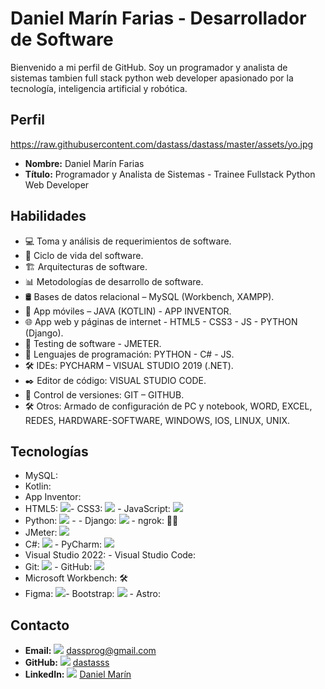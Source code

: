 # Daniel Marín Farias - Desarrollador de Software

Bienvenido a mi perfil de GitHub. Soy un programador y analista de sistemas tambien full stack python web developer apasionado por la tecnología, inteligencia artificial y robótica.

## Perfil
<span>https://raw.githubusercontent.com/dastass/dastass/master/assets/yo.jpg</span><span></span>




- **Nombre:** Daniel Marín Farias
- **Título:** Programador y Analista de Sistemas - Trainee Fullstack Python Web Developer

## Habilidades

- 💻 Toma y análisis de requerimientos de software.
- 🔄 Ciclo de vida del software.
- 🏗️ Arquitecturas de software.
- 📊 Metodologías de desarrollo de software.
- 🛢️ Bases de datos relacional – MySQL (Workbench, XAMPP).
- 📱 App móviles – JAVA (KOTLIN) - APP INVENTOR.
- 🌐 App web y páginas de internet - HTML5 - CSS3 - JS - PYTHON (Django).
- 🧪 Testing de software - JMETER.
- 🐍 Lenguajes de programación: PYTHON - C# - JS.
- 🛠️ IDEs: PYCHARM – VISUAL STUDIO 2019 (.NET).
- ✒️ Editor de código: VISUAL STUDIO CODE.
- 🔄 Control de versiones: GIT – GITHUB.
- 🛠️ Otros: Armado de configuración de PC y notebook, WORD, EXCEL, REDES, HARDWARE-SOFTWARE, WINDOWS, IOS, LINUX, UNIX.

## Tecnologías

- MySQL:
-  Kotlin:
- App Inventor:
-  HTML5: <img src="https://img.icons8.com/color/48/000000/html-5.png"/>- CSS3: <img src="https://img.icons8.com/color/48/000000/css3.png"/> - JavaScript: <img src="https://img.icons8.com/color/48/000000/javascript.png"/>
- Python: <img src="https://img.icons8.com/color/48/000000/python.png"/> - - Django: <img src="https://img.icons8.com/color/48/000000/django.png"/> - ngrok: 🚀🔗
- JMeter: <img src="https://img.icons8.com/plasticine/48/000000/test-tube.png"/> <!-- Ejemplo de ícono genérico -->
- C#: <img src="https://img.icons8.com/color/48/000000/c-sharp-logo.png"/> - PyCharm: <img src="https://img.icons8.com/color/48/000000/pycharm.png"/>
- Visual Studio 2022: - Visual Studio Code:
- Git: <img src="https://img.icons8.com/color/48/000000/git.png"/> - GitHub: <img src="https://img.icons8.com/color/48/000000/github--v1.png"/>
- Microsoft Workbench: 🛠️
-  Figma: <img src="https://img.icons8.com/color/48/000000/figma.png"/>- Bootstrap: <img src="https://img.icons8.com/color/48/000000/bootstrap.png"/> - Astro:


## Contacto

- **Email:** <img src="https://img.icons8.com/color/48/000000/email.png"/> dassprog@gmail.com
- **GitHub:** <img src="https://img.icons8.com/ios/48/000000/github.png"/> [dastasss](https://github.com/dastasss)
- **LinkedIn:** <img src="https://img.icons8.com/ios/48/000000/linkedin.png"/> [Daniel Marín](https://www.linkedin.com/in/daniel-marin-6bbb00156/)

